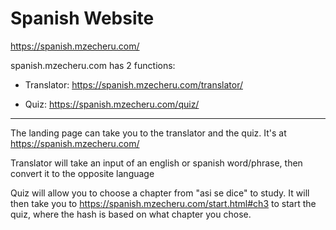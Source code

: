 # Spanish Website
https://spanish.mzecheru.com/

spanish.mzecheru.com has 2 functions:

- Translator: https://spanish.mzecheru.com/translator/

- Quiz: https://spanish.mzecheru.com/quiz/

----------------------------------------------------------------

The landing page can take you to the translator and the quiz. It's at https://spanish.mzecheru.com/

Translator will take an input of an english or spanish word/phrase, then convert it to the opposite language

Quiz will allow you to choose a chapter from "asi se dice" to study.
It will then take you to https://spanish.mzecheru.com/start.html#ch3 to start the quiz,
where the hash is based on what chapter you chose.
